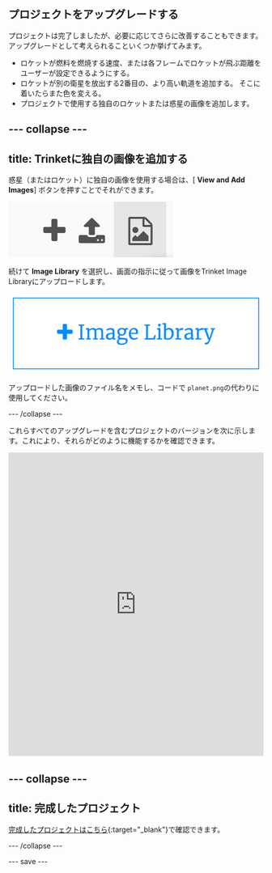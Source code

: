 ## プロジェクトをアップグレードする
プロジェクトは完了しましたが、必要に応じてさらに改善することもできます。 アップグレードとして考えられることいくつか挙げてみます。

 + ロケットが燃料を燃焼する速度、または各フレームでロケットが飛ぶ距離をユーザーが設定できるようにする。
 + ロケットが別の衛星を放出する2番目の、より高い軌道を追加する。 そこに着いたらまた色を変える。
 + プロジェクトで使用する独自のロケットまたは惑星の画像を追加します。


--- collapse ---
---
title: Trinketに独自の画像を追加する
---

惑星（またはロケット）に独自の画像を使用する場合は、[ **View and Add Images**] ボタンを押すことでそれができます。

![プラス記号、アップロード記号、および画像記号。 画像記号が強調表示されます。](images/trinket_image.png)

続けて **Image Library** を選択し、画面の指示に従って画像をTrinket Image Libraryにアップロードします。

![プラス記号と「Image Library」という言葉が書かれたボタン。](images/trinket_image_library.png)

アップロードした画像のファイル名をメモし、コードで `planet.png`の代わりに使用してください。

--- /collapse ---

これらすべてのアップグレードを含むプロジェクトのバージョンを次に示します。これにより、それらがどのように機能するかを確認できます。 
<iframe src="https://trinket.io/embed/python/76c7d66070?outputOnly=true&runOption=run&start=result" width="100%" height="600" frameborder="0" marginwidth="0" marginheight="0" allowfullscreen mark="crwd-mark"></iframe>

--- collapse ---
---
title: 完成したプロジェクト
---

[完成したプロジェクトはこちら](https://trinket.io/python/4ca32fbae4){:target="_blank"}で確認できます。

--- /collapse ---

--- save ---
